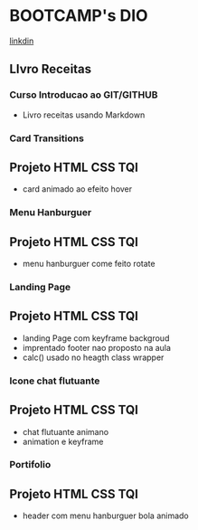 # BOOTCAMP's DIO
[linkdin](https://www.linkedin.com/in/andre-luiz-790599182/)
## LIvro Receitas
### Curso Introducao ao GIT/GITHUB
 - Livro receitas usando Markdown

### Card Transitions
## Projeto HTML CSS TQI
 - card  animado  ao efeito hover

### Menu Hanburguer
## Projeto HTML CSS TQI
 - menu hanburguer come feito  rotate

### Landing Page
## Projeto HTML CSS TQI
 - landing Page com keyframe backgroud
 - imprentado footer nao proposto na aula 
 - calc() usado no heagth class wrapper

### Icone chat flutuante
## Projeto HTML CSS TQI

 - chat flutuante animano
 - animation e keyframe

### Portifolio
## Projeto HTML CSS TQI

 - header com menu hanburguer bola animado





